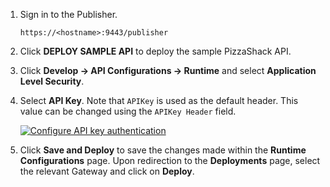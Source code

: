 
1. Sign in to the Publisher.  
    
     `https://<hostname>:9443/publisher`

2. Click **DEPLOY SAMPLE API** to deploy the sample PizzaShack API.

3. Click **Develop -> API Configurations -> Runtime** and select **Application Level Security**.

4. Select **API Key**. Note that `APIKey` is used as the default header. This value can be changed using the `APIKey Header` field.

     [![Configure API key authentication](https://apim.docs.wso2.com/en/4.1.0/assets/img/learn/api-key-option.png)](https://apim.docs.wso2.com/en/4.1.0/assets/img/learn/api-key-option.png)
     
5. Click **Save and Deploy** to save the changes made within the **Runtime Configurations** page. Upon redirection to the **Deployments** page, select the relevant Gateway and click on **Deploy**.
